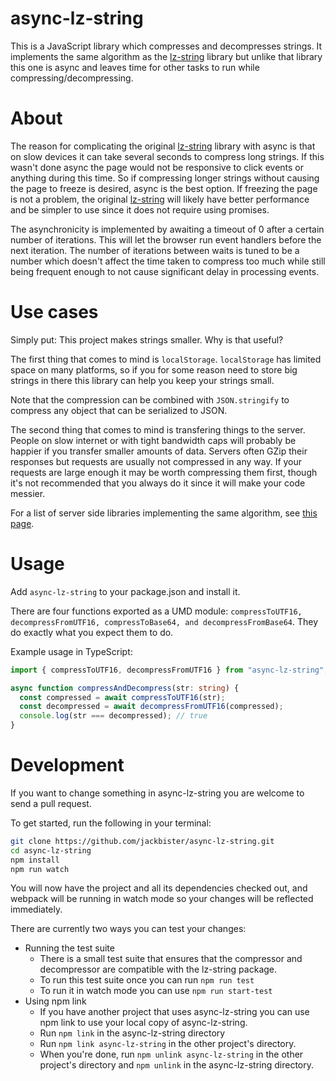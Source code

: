 # async-lz-string

This is a JavaScript library which compresses and decompresses strings. It implements the same algorithm as the [lz-string](https://github.com/pieroxy/lz-string) library but unlike that library this one is async and leaves time for other tasks to run while compressing/decompressing.

# About

The reason for complicating the original [lz-string](https://github.com/pieroxy/lz-string) library with async is that on slow devices it can take several seconds to compress long strings. If this wasn't done async the page would not be responsive to click events or anything during this time. So if compressing longer strings without causing the page to freeze is desired, async is the best option. If freezing the page is not a problem, the original [lz-string](https://github.com/pieroxy/lz-string) will likely have better performance and be simpler to use since it does not require using promises.

The asynchronicity is implemented by awaiting a timeout of 0 after a certain number of iterations. This will let the browser run event handlers before the next iteration. The number of iterations between waits is tuned to be a number which doesn't affect the time taken to compress too much while still being frequent enough to not cause significant delay in processing events.

# Use cases

Simply put: This project makes strings smaller. Why is that useful?

The first thing that comes to mind is `localStorage`. `localStorage` has limited space on many platforms, so if you for some reason need to store big strings in there this library can help you keep your strings small.

Note that the compression can be combined with `JSON.stringify` to compress any object that can be serialized to JSON.

The second thing that comes to mind is transfering things to the server. People on slow internet or with tight bandwidth caps will probably be happier if you transfer smaller amounts of data. Servers often GZip their responses but requests are usually not compressed in any way. If your requests are large enough it may be worth compressing them first, though it's not recommended that you always do it since it will make your code messier.

For a list of server side libraries implementing the same algorithm, see [this page](http://pieroxy.net/blog/pages/lz-string/index.html).

# Usage

Add `async-lz-string` to your package.json and install it.

There are four functions exported as a UMD module: `compressToUTF16, decompressFromUTF16, compressToBase64, and decompressFromBase64`. They do exactly what you expect them to do.

Example usage in TypeScript:

```typescript
import { compressToUTF16, decompressFromUTF16 } from "async-lz-string";

async function compressAndDecompress(str: string) {
  const compressed = await compressToUTF16(str);
  const decompressed = await decompressFromUTF16(compressed);
  console.log(str === decompressed); // true
}
```

# Development

If you want to change something in async-lz-string you are welcome to send a pull request.

To get started, run the following in your terminal:

```bash
git clone https://github.com/jackbister/async-lz-string.git
cd async-lz-string
npm install
npm run watch
```

You will now have the project and all its dependencies checked out, and webpack will be running in watch mode so your changes will be reflected immediately.

There are currently two ways you can test your changes:

- Running the test suite
  - There is a small test suite that ensures that the compressor and decompressor are compatible with the lz-string package.
  - To run this test suite once you can run `npm run test`
  - To run it in watch mode you can use `npm run start-test`
- Using npm link
  - If you have another project that uses async-lz-string you can use npm link to use your local copy of async-lz-string.
  - Run `npm link` in the async-lz-string directory
  - Run `npm link async-lz-string` in the other project's directory.
  - When you're done, run `npm unlink async-lz-string` in the other project's directory and `npm unlink` in the async-lz-string directory.
